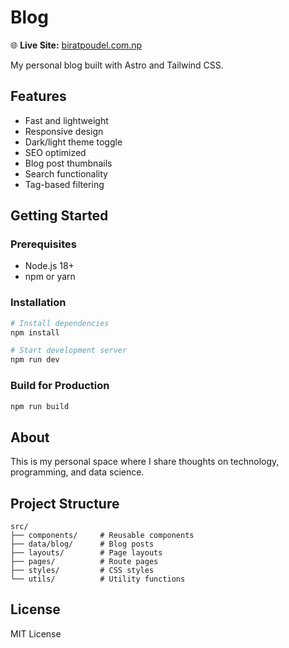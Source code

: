 # Blog

🌐 **Live Site:** [biratpoudel.com.np](https://biratpoudel.com.np)

My personal blog built with Astro and Tailwind CSS.

## Features

- Fast and lightweight
- Responsive design
- Dark/light theme toggle
- SEO optimized
- Blog post thumbnails
- Search functionality
- Tag-based filtering

## Getting Started

### Prerequisites

- Node.js 18+ 
- npm or yarn

### Installation

```bash
# Install dependencies
npm install

# Start development server
npm run dev
```

### Build for Production

```bash
npm run build
```

## About

This is my personal space where I share thoughts on technology, programming, and data science.

## Project Structure

```
src/
├── components/     # Reusable components
├── data/blog/      # Blog posts
├── layouts/        # Page layouts
├── pages/          # Route pages
├── styles/         # CSS styles
└── utils/          # Utility functions
```

## License

MIT License